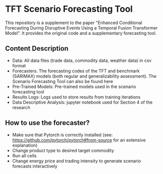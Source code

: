 # TFT Scenario Forecasting Tool

This repository is a supplement to the paper "Enhanced Conditional Forecasting During Disruptive Events Using a Temporal Fusion Transformer Model". It provides the original code and a supplementary forecasting tool. 

## Content Description
- Data: All data files (trade data, commodity data, weather data) in csv format
- Forecasters: The forecasting codes of the TFT and benchmark (SARIMAX) models (both regular and generalizability assessment). The Scenario Forecasting Tool can also be found here
- Pre-Trained Models: Pre-trained models used in the scenario forecasting tool
- Results Logs: Logs used to store results from training iterations
- Data Descriptive Analysis: jupyter notebook used for Section 4 of the research

## How to use the forecaster?
- Make sure that Pytorch is correctly installed (see: https://github.com/pytorch/pytorch#from-source for an extensive explanation)
- Change product type to desired target commodity
- Run all cells
- Change energy price and trading intensity to generate scenario forecasts interactively 
